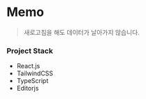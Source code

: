 # Memo

> 새로고침을 해도 데이터가 날아가지 않습니다.

### Project Stack

- React.js
- TailwindCSS
- TypeScript
- Editorjs
